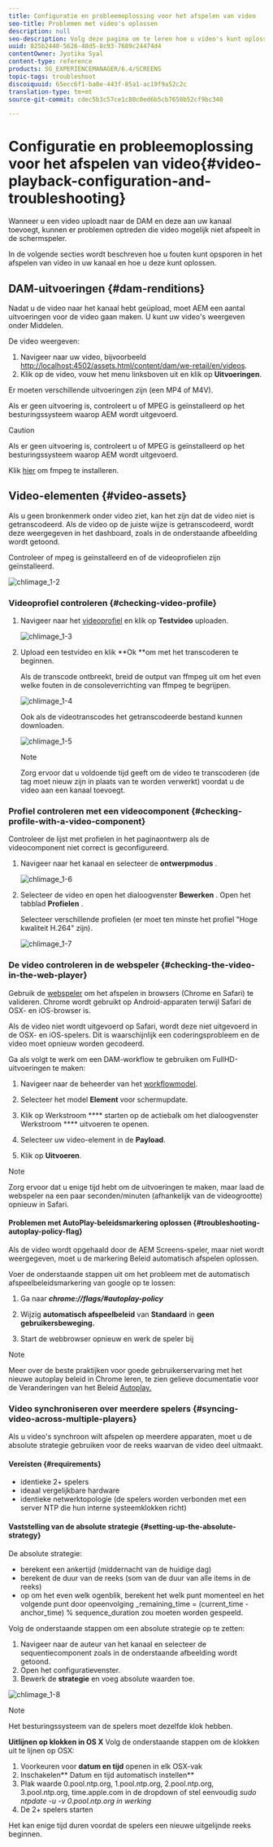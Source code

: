 ```yaml
---
title: Configuratie en probleemoplossing voor het afspelen van video
seo-title: Problemen met video's oplossen
description: null
seo-description: Volg deze pagina om te leren hoe u video's kunt oplossen. Wanneer u een video uploadt naar de DAM en deze aan uw kanaal toevoegt, kunnen er problemen optreden die video mogelijk niet afspeelt in de schermspeler. In deze sectie wordt beschreven hoe u fouten kunt opsporen bij het afspelen van video in uw kanaal en hoe u deze kunt oplossen.
uuid: 825b2440-5626-40d5-8c93-7689c24474d4
contentOwner: Jyotika Syal
content-type: reference
products: SG_EXPERIENCEMANAGER/6.4/SCREENS
topic-tags: troubleshoot
discoiquuid: 65ecc6f1-ba0e-443f-85a1-ac19f9a52c2c
translation-type: tm+mt
source-git-commit: cdec5b3c57ce1c80c0ed6b5cb7650b52cf9bc340

---
```



# Configuratie en probleemoplossing voor het afspelen van video{#video-playback-configuration-and-troubleshooting}

Wanneer u een video uploadt naar de DAM en deze aan uw kanaal toevoegt, kunnen er problemen optreden die video mogelijk niet afspeelt in de schermspeler.

In de volgende secties wordt beschreven hoe u fouten kunt opsporen in het afspelen van video in uw kanaal en hoe u deze kunt oplossen.

## DAM-uitvoeringen {#dam-renditions}

Nadat u de video naar het kanaal hebt geüpload, moet AEM een aantal uitvoeringen voor de video gaan maken. U kunt uw video&#39;s weergeven onder Middelen.

De video weergeven:

1. Navigeer naar uw video, bijvoorbeeld [http://localhost:4502/assets.html/content/dam/we-retail/en/videos](http://localhost:4502/assets.html/content/dam/we-retail/en/videos).
1. Klik op de video, vouw het menu linksboven uit en klik op **Uitvoeringen**.

Er moeten verschillende uitvoeringen zijn (een MP4 of M4V).

Als er geen uitvoering is, controleert u of MPEG is geïnstalleerd op het besturingssysteem waarop AEM wordt uitgevoerd.

>[!CAUTION]
>
>Als er geen uitvoering is, controleert u of MPEG is geïnstalleerd op het besturingssysteem waarop AEM wordt uitgevoerd.
>
>Klik [hier](https://evermeet.cx/ffmpeg/) om fmpeg te installeren.

## Video-elementen {#video-assets}

Als u geen bronkenmerk onder video ziet, kan het zijn dat de video niet is getranscodeerd. Als de video op de juiste wijze is getranscodeerd, wordt deze weergegeven in het dashboard, zoals in de onderstaande afbeelding wordt getoond.

Controleer of mpeg is geïnstalleerd en of de videoprofielen zijn geïnstalleerd.

![chlimage_1-2](assets/chlimage_1-2.png)

### Videoprofiel controleren {#checking-video-profile}

1. Navigeer naar het [videoprofiel](http://localhost:4502/etc/dam/video.html) en klik op **Testvideo** uploaden.

   ![chlimage_1-3](assets/chlimage_1-3.png)

1. Upload een testvideo en klik **Ok **om met het transcoderen te beginnen.

   Als de transcode ontbreekt, breid de output van ffmpeg uit om het even welke fouten in de consoleverrichting van ffmpeg te begrijpen.

   ![chlimage_1-4](assets/chlimage_1-4.png)

   Ook als de videotranscodes het getranscodeerde bestand kunnen downloaden.

   ![chlimage_1-5](assets/chlimage_1-5.png)

   >[!NOTE]
   >
   >Zorg ervoor dat u voldoende tijd geeft om de video te transcoderen (de tag moet nieuw zijn in plaats van te worden verwerkt) voordat u de video aan een kanaal toevoegt.

### Profiel controleren met een videocomponent {#checking-profile-with-a-video-component}

Controleer de lijst met profielen in het paginaontwerp als de videocomponent niet correct is geconfigureerd.

1. Navigeer naar het kanaal en selecteer de **ontwerpmodus** .

   ![chlimage_1-6](assets/chlimage_1-6.png)

1. Selecteer de video en open het dialoogvenster **Bewerken** . Open het tabblad **Profielen** .

   Selecteer verschillende profielen (er moet ten minste het profiel &quot;Hoge kwaliteit H.264&quot; zijn).

   ![chlimage_1-7](assets/chlimage_1-7.png)

### De video controleren in de webspeler {#checking-the-video-in-the-web-player}

Gebruik de [webspeler](http://localhost:4502/content/mobileapps/cq-screens-player/firmware.html/content/screens/we-retail/locations/demo/flagship/single/device0) om het afspelen in browsers (Chrome en Safari) te valideren. Chrome wordt gebruikt op Android-apparaten terwijl Safari de OSX- en iOS-browser is.

Als de video niet wordt uitgevoerd op Safari, wordt deze niet uitgevoerd in de OSX- en iOS-spelers. Dit is waarschijnlijk een coderingsprobleem en de video moet opnieuw worden gecodeerd.

Ga als volgt te werk om een DAM-workflow te gebruiken om FullHD-uitvoeringen te maken:

1. Navigeer naar de beheerder van het [workflowmodel](http://localhost:4502/libs/cq/workflow/admin/console/content/models.html/etc/workflow/models).
1. Selecteer het model **Element** voor schermupdate.
1. Klik op Werkstroom **** starten op de actiebalk om het dialoogvenster Werkstroom **** uitvoeren te openen.

1. Selecteer uw video-element in de **Payload**.
1. Klik op **Uitvoeren**.

>[!NOTE]
>
>Zorg ervoor dat u enige tijd hebt om de uitvoeringen te maken, maar laad de webspeler na een paar seconden/minuten (afhankelijk van de videogrootte) opnieuw in Safari.

#### Problemen met AutoPlay-beleidsmarkering oplossen {#troubleshooting-autoplay-policy-flag}

Als de video wordt opgehaald door de AEM Screens-speler, maar niet wordt weergegeven, moet u de markering Beleid automatisch afspelen oplossen.

Voer de onderstaande stappen uit om het probleem met de automatisch afspeelbeleidsmarkering van google op te lossen:

1. Ga naar ***chrome://flags/#autoplay-policy***
1. Wijzig **automatisch afspeelbeleid** van **Standaard** in **geen gebruikersbeweging.**

1. Start de webbrowser opnieuw en werk de speler bij

>[!NOTE]
>
>Meer over de beste praktijken voor goede gebruikerservaring met het nieuwe autoplay beleid in Chrome leren, te zien gelieve documentatie voor de Veranderingen van het Beleid [Autoplay.](https://developers.google.com/web/updates/2017/09/autoplay-policy-changes#webaudio)

### Video synchroniseren over meerdere spelers {#syncing-video-across-multiple-players}

Als u video&#39;s synchroon wilt afspelen op meerdere apparaten, moet u de absolute strategie gebruiken voor de reeks waarvan de video deel uitmaakt.

#### Vereisten {#requirements}

* identieke 2+ spelers
* ideaal vergelijkbare hardware
* identieke netwerktopologie (de spelers worden verbonden met een server NTP die hun interne systeemklokken richt)

#### Vaststelling van de absolute strategie {#setting-up-the-absolute-strategy}

De absolute strategie:

* berekent een ankertijd (middernacht van de huidige dag)
* berekent de duur van de reeks (som van de duur van alle items in de reeks)
* op om het even welk ogenblik, berekent het welk punt momenteel en het volgende punt door opeenvolging _remaining_time = (current_time - anchor_time) % sequence_duration zou moeten worden gespeeld.

Volg de onderstaande stappen om een absolute strategie op te zetten:

1. Navigeer naar de auteur van het kanaal en selecteer de sequentiecomponent zoals in de onderstaande afbeelding wordt getoond.
1. Open het configuratievenster.
1. Bewerk de **strategie** en voeg absolute waarden toe.

![chlimage_1-8](assets/chlimage_1-8.png)

>[!NOTE]
>
>Het besturingssysteem van de spelers moet dezelfde klok hebben.

**Uitlijnen op klokken in OS X** Volg de onderstaande stappen om de klokken uit te lijnen op OSX:

1. Voorkeuren voor **datum en tijd** openen in elk OSX-vak
1. Inschakelen** Datum en tijd automatisch instellen**
1. Plak waarde 0.pool.ntp.org, 1.pool.ntp.org, 2.pool.ntp.org, 3.pool.ntp.org, time.apple.com in de dropdown of stel eenvoudig *sudo ntpdate -u -v 0.pool.ntp.org in werking*
1. De 2+ spelers starten

Het kan enige tijd duren voordat de spelers een nieuwe uitgelijnde reeks beginnen.

